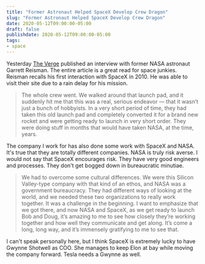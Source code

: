 ```yaml
---
title: "Former Astronaut Helped SpaceX Develop Crew Dragon"
slug: "Former Astronaut Helped SpaceX Develop Crew Dragon"
date: 2020-05-12T09:00:00-05:00
draft: false
publishdate: 2020-05-12T09:00:00-05:00
tags:
- space
---
```


Yesterday [The Verge][1] published an interview with former NASA astronaut Garrett Reisman. The entire article is a great read for space junkies. Reisman recalls his first interaction with SpaceX in 2010. He was able to visit their site due to a rain delay for his mission.

>The whole crew went. We walked around that launch pad, and it suddenly hit me that this was a real, serious endeavor — that it wasn’t just a bunch of hobbyists. In a very short period of time, they had taken this old launch pad and completely converted it for a brand new rocket and were getting ready to launch in very short order. They were doing stuff in months that would have taken NASA, at the time, years.

The company I work for has also done some work with SpaceX and NASA. It's true that they are totally different companies. NASA is truly risk averse. I would not say that SpaceX encourages risk. They have very good engineers and processes. They don't get bogged down in bureaucratic minutiae.

>We had to overcome some cultural differences. We were this Silicon Valley-type company with that kind of an ethos, and NASA was a government bureaucracy. They had different ways of looking at the world, and we needed these two organizations to really work together. It was a challenge in the beginning. I want to emphasize that we got there, and now NASA and SpaceX, as we get ready to launch Bob and Doug, it’s amazing to me to see how closely they’re working together and how well they communicate and get along. It’s come a long, long way, and it’s immensely gratifying to me to see that.

I can't speak personally here, but I think SpaceX is extremely lucky to have Gwynne Shotwell as COO. She manages to keep Elon at bay while moving the company forward. Tesla needs a Gwynne as well.

[1]: https://www.theverge.com/2020/5/11/21254316/nasa-spacex-astronaut-garrett-reisman-crew-dragon-historic-launch
